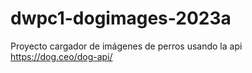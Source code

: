 # dwpc1-dogimages-2023a
Proyecto cargador de imágenes de perros usando la api https://dog.ceo/dog-api/
